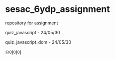 # sesac_6ydp_assignment
repository for assignment 



quiz_javascript - 24/05/30 

quiz_javascript_dom - 24/05/30


으어어어

